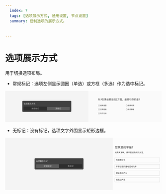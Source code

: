 ```yaml
---
  index: 7
  tags: [选项展示方式, 通用设置, 节点设置]
  summary: 控制选项的展示方式。


---
```







# 选项展示方式

用于切换选项布局。
+ 常规标记：选项左侧显示圆圈（单选）或方框（多选）作为选中标记。
  
<img src='../assets/05questionGeneralSetting/07selectMode/normal.png'>

+ 无标记：没有标记，选项文字外围显示矩形边框。
  
<img src='../assets/05questionGeneralSetting/07selectMode/type-block.png'>

